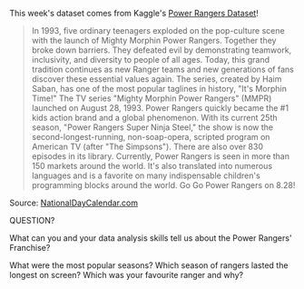 This week's dataset comes from Kaggle's [Power Rangers Dataset](https://www.kaggle.com/datasets/karetnikovn/power-rangers-dataset/data)!

> In 1993, five ordinary teenagers exploded on the pop-culture scene with the launch of Mighty Morphin Power Rangers. Together they broke down barriers. They defeated evil by demonstrating teamwork, inclusivity, and diversity to people of all ages. Today, this grand tradition continues as new Ranger teams and new generations of fans discover these essential values again.
The series, created by Haim Saban, has one of the most popular taglines in history, "It's Morphin Time!" The TV series "Mighty Morphin Power Rangers" (MMPR) launched on August 28, 1993. Power Rangers quickly became the #1 kids action brand and a global phenomenon. With its current 25th season, "Power Rangers Super Ninja Steel," the show is now the second-longest-running, non-soap-opera, scripted program on American TV (after "The Simpsons"). There are also over 830 episodes in its library. Currently, Power Rangers is seen in more than 150 markets around the world. It's also translated into numerous languages and is a favorite on many indispensable children's programming blocks around the world. Go Go Power Rangers on 8.28!

Source: [NationalDayCalendar.com](https://www.nationaldaycalendar.com/national-day/national-power-rangers-day-august-28)

QUESTION?

What can you and your data analysis skills tell us about the Power Rangers' Franchise?

What were the most popular seasons? Which season of rangers lasted the longest on screen? Which was your favourite ranger and why?
